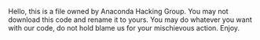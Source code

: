 Hello, this is a file owned by Anaconda Hacking Group.
You may not download this code and rename it to yours.
You may do whatever you want with our code, do not hold blame us for your mischievous action.
Enjoy.
